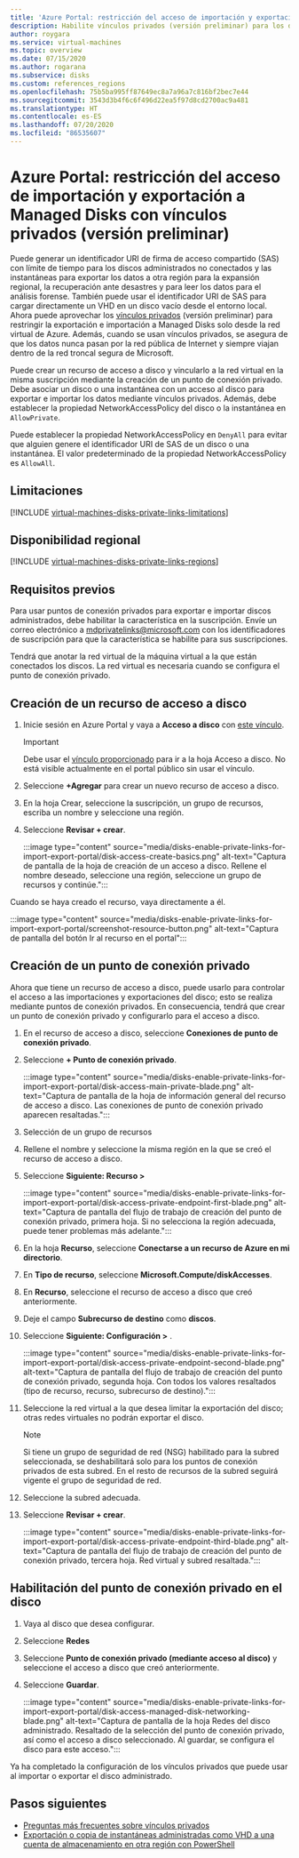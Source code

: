 ```yaml
---
title: 'Azure Portal: restricción del acceso de importación y exportación a Managed Disks con vínculos privados (versión preliminar)'
description: Habilite vínculos privados (versión preliminar) para los discos administrados con Azure Portal. Permite exportar e importar discos de forma segura solo dentro de la red virtual.
author: roygara
ms.service: virtual-machines
ms.topic: overview
ms.date: 07/15/2020
ms.author: rogarana
ms.subservice: disks
ms.custom: references_regions
ms.openlocfilehash: 75b5ba995ff87649ec8a7a96a7c816bf2bec7e44
ms.sourcegitcommit: 3543d3b4f6c6f496d22ea5f97d8cd2700ac9a481
ms.translationtype: HT
ms.contentlocale: es-ES
ms.lasthandoff: 07/20/2020
ms.locfileid: "86535607"
---
```

# <a name="azure-portal---restrict-importexport-access-for-managed-disks-with-private-links-preview"></a>Azure Portal: restricción del acceso de importación y exportación a Managed Disks con vínculos privados (versión preliminar)

Puede generar un identificador URI de firma de acceso compartido (SAS) con límite de tiempo para los discos administrados no conectados y las instantáneas para exportar los datos a otra región para la expansión regional, la recuperación ante desastres y para leer los datos para el análisis forense. También puede usar el identificador URI de SAS para cargar directamente un VHD en un disco vacío desde el entorno local.  Ahora puede aprovechar los [vínculos privados](../private-link/private-link-overview.md) (versión preliminar) para restringir la exportación e importación a Managed Disks solo desde la red virtual de Azure. Además, cuando se usan vínculos privados, se asegura de que los datos nunca pasan por la red pública de Internet y siempre viajan dentro de la red troncal segura de Microsoft. 

Puede crear un recurso de acceso a disco y vincularlo a la red virtual en la misma suscripción mediante la creación de un punto de conexión privado. Debe asociar un disco o una instantánea con un acceso al disco para exportar e importar los datos mediante vínculos privados. Además, debe establecer la propiedad NetworkAccessPolicy del disco o la instantánea en `AllowPrivate`. 

Puede establecer la propiedad NetworkAccessPolicy en `DenyAll` para evitar que alguien genere el identificador URI de SAS de un disco o una instantánea. El valor predeterminado de la propiedad NetworkAccessPolicy es `AllowAll`.

## <a name="limitations"></a>Limitaciones

[!INCLUDE [virtual-machines-disks-private-links-limitations](../../includes/virtual-machines-disks-private-links-limitations.md)]

## <a name="regional-availability"></a>Disponibilidad regional

[!INCLUDE [virtual-machines-disks-private-links-regions](../../includes/virtual-machines-disks-private-links-regions.md)]

## <a name="prerequisites"></a>Requisitos previos

Para usar puntos de conexión privados para exportar e importar discos administrados, debe habilitar la característica en la suscripción. Envíe un correo electrónico a mdprivatelinks@microsoft.com con los identificadores de suscripción para que la característica se habilite para sus suscripciones.

Tendrá que anotar la red virtual de la máquina virtual a la que están conectados los discos. La red virtual es necesaria cuando se configura el punto de conexión privado.

## <a name="create-a-disk-access-resource"></a>Creación de un recurso de acceso a disco

1. Inicie sesión en Azure Portal y vaya a **Acceso a disco** con [este vínculo](https://aka.ms/disksprivatelinks).

    > [!IMPORTANT]
    > Debe usar el [vínculo proporcionado](https://aka.ms/disksprivatelinks) para ir a la hoja Acceso a disco. No está visible actualmente en el portal público sin usar el vínculo.

1. Seleccione **+Agregar** para crear un nuevo recurso de acceso a disco.
1. En la hoja Crear, seleccione la suscripción, un grupo de recursos, escriba un nombre y seleccione una región.
1. Seleccione **Revisar + crear**.

    :::image type="content" source="media/disks-enable-private-links-for-import-export-portal/disk-access-create-basics.png" alt-text="Captura de pantalla de la hoja de creación de un acceso a disco. Rellene el nombre deseado, seleccione una región, seleccione un grupo de recursos y continúe.":::

Cuando se haya creado el recurso, vaya directamente a él.

:::image type="content" source="media/disks-enable-private-links-for-import-export-portal/screenshot-resource-button.png" alt-text="Captura de pantalla del botón Ir al recurso en el portal":::

## <a name="create-a-private-endpoint"></a>Creación de un punto de conexión privado

Ahora que tiene un recurso de acceso a disco, puede usarlo para controlar el acceso a las importaciones y exportaciones del disco; esto se realiza mediante puntos de conexión privados. En consecuencia, tendrá que crear un punto de conexión privado y configurarlo para el acceso a disco.

1. En el recurso de acceso a disco, seleccione **Conexiones de punto de conexión privado**.
1. Seleccione **+ Punto de conexión privado**.

    :::image type="content" source="media/disks-enable-private-links-for-import-export-portal/disk-access-main-private-blade.png" alt-text="Captura de pantalla de la hoja de información general del recurso de acceso a disco. Las conexiones de punto de conexión privado aparecen resaltadas.":::

1. Selección de un grupo de recursos
1. Rellene el nombre y seleccione la misma región en la que se creó el recurso de acceso a disco.
1. Seleccione **Siguiente: Recurso >**

    :::image type="content" source="media/disks-enable-private-links-for-import-export-portal/disk-access-private-endpoint-first-blade.png" alt-text="Captura de pantalla del flujo de trabajo de creación del punto de conexión privado, primera hoja. Si no selecciona la región adecuada, puede tener problemas más adelante.":::

1. En la hoja **Recurso**, seleccione **Conectarse a un recurso de Azure en mi directorio**.
1. En **Tipo de recurso**, seleccione **Microsoft.Compute/diskAccesses**.
1. En **Recurso**, seleccione el recurso de acceso a disco que creó anteriormente.
1. Deje el campo **Subrecurso de destino** como **discos**.
1. Seleccione **Siguiente: Configuración >** .

    :::image type="content" source="media/disks-enable-private-links-for-import-export-portal/disk-access-private-endpoint-second-blade.png" alt-text="Captura de pantalla del flujo de trabajo de creación del punto de conexión privado, segunda hoja. Con todos los valores resaltados (tipo de recurso, recurso, subrecurso de destino).":::

1. Seleccione la red virtual a la que desea limitar la exportación del disco; otras redes virtuales no podrán exportar el disco.

    > [!NOTE]
    > Si tiene un grupo de seguridad de red (NSG) habilitado para la subred seleccionada, se deshabilitará solo para los puntos de conexión privados de esta subred. En el resto de recursos de la subred seguirá vigente el grupo de seguridad de red.

1. Seleccione la subred adecuada.
1. Seleccione **Revisar + crear**.

    :::image type="content" source="media/disks-enable-private-links-for-import-export-portal/disk-access-private-endpoint-third-blade.png" alt-text="Captura de pantalla del flujo de trabajo de creación del punto de conexión privado, tercera hoja. Red virtual y subred resaltada.":::

## <a name="enable-private-endpoint-on-your-disk"></a>Habilitación del punto de conexión privado en el disco

1. Vaya al disco que desea configurar.
1. Seleccione **Redes**
1. Seleccione **Punto de conexión privado (mediante acceso al disco)** y seleccione el acceso a disco que creó anteriormente.
1. Seleccione **Guardar**.

    :::image type="content" source="media/disks-enable-private-links-for-import-export-portal/disk-access-managed-disk-networking-blade.png" alt-text="Captura de pantalla de la hoja Redes del disco administrado. Resaltado de la selección del punto de conexión privado, así como el acceso a disco seleccionado. Al guardar, se configura el disco para este acceso.":::

Ya ha completado la configuración de los vínculos privados que puede usar al importar o exportar el disco administrado.

## <a name="next-steps"></a>Pasos siguientes

- [Preguntas más frecuentes sobre vínculos privados](linux/faq-for-disks.md#private-links-for-securely-exporting-and-importing-managed-disks)
- [Exportación o copia de instantáneas administradas como VHD a una cuenta de almacenamiento en otra región con PowerShell](scripts/virtual-machines-windows-powershell-sample-copy-snapshot-to-storage-account.md)